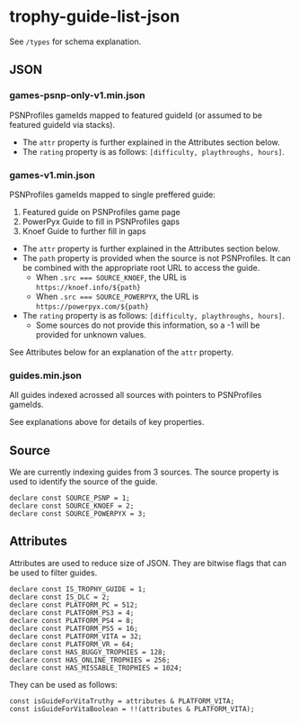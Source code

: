 # trophy-guide-list-json

See `/types` for schema explanation.

## JSON

### games-psnp-only-v1.min.json

PSNProfiles gameIds mapped to featured guideId (or assumed to be featured guideId via stacks).
- The `attr` property is further explained in the Attributes section below.
- The `rating` property is as follows: `[difficulty, playthroughs, hours]`.

### games-v1.min.json

PSNProfiles gameIds mapped to single preffered guide:
1. Featured guide on PSNProfiles game page
2. PowerPyx Guide to fill in PSNProfiles gaps
3. Knoef Guide to further fill in gaps

- The `attr` property is further explained in the Attributes section below.
- The `path` property is provided when the source is not PSNProfiles. It can be combined with the appropriate root URL to access the guide.
  - When `.src === SOURCE_KNOEF`, the URL is `https://knoef.info/${path}`
  - When `.src === SOURCE_POWERPYX`, the URL is `https://powerpyx.com/${path}`
- The `rating` property is as follows: `[difficulty, playthroughs, hours]`.
  - Some sources do not provide this information, so a -1 will be provided for unknown values.

See Attributes below for an explanation of the `attr` property.

### guides.min.json

All guides indexed acrossed all sources with pointers to PSNProfiles gameIds.

See explanations above for details of key properties.

## Source

We are currently indexing guides from 3 sources.  The source property is used to identify the source of the guide.

```
declare const SOURCE_PSNP = 1;
declare const SOURCE_KNOEF = 2;
declare const SOURCE_POWERPYX = 3;
```

## Attributes

Attributes are used to reduce size of JSON. They are bitwise flags that can be used to filter guides.

```
declare const IS_TROPHY_GUIDE = 1;
declare const IS_DLC = 2;
declare const PLATFORM_PC = 512;
declare const PLATFORM_PS3 = 4;
declare const PLATFORM_PS4 = 8;
declare const PLATFORM_PS5 = 16;
declare const PLATFORM_VITA = 32;
declare const PLATFORM_VR = 64;
declare const HAS_BUGGY_TROPHIES = 128;
declare const HAS_ONLINE_TROPHIES = 256;
declare const HAS_MISSABLE_TROPHIES = 1024;
```

They can be used as follows:

```
const isGuideForVitaTruthy = attributes & PLATFORM_VITA;
const isGuideForVitaBoolean = !!(attributes & PLATFORM_VITA);
```
